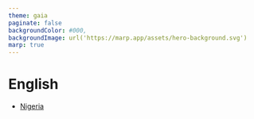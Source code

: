 ```yaml
---
theme: gaia
paginate: false
backgroundColor: #000,
backgroundImage: url('https://marp.app/assets/hero-background.svg')
marp: true
---
```


# English

- [Nigeria](./nigeria)
